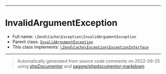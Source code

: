 ***

# InvalidArgumentException





* Full name: `\Zend\Cache\Exception\InvalidArgumentException`
* Parent class: [`InvalidArgumentException`](../../../InvalidArgumentException.md)
* This class implements:
[`\Zend\Cache\Exception\ExceptionInterface`](./ExceptionInterface.md)






***
> Automatically generated from source code comments on 2022-06-25 using [phpDocumentor](http://www.phpdoc.org/) and [saggre/phpdocumentor-markdown](https://github.com/Saggre/phpDocumentor-markdown)
